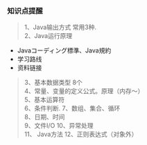 ### 知识点提醒

> 1、Java输出方式 常用3种.  
> 2、Java运行原理  
  -  Javaコーディング標準、Java規約  
  -  学习路线  
  -  资料链接  
> 3、基本数据类型 8个  
> 4、常量、变量的定义公式。原理（内存～）  
> 5、基本运算符  
> 6、条件判断. 
> 7、数组、集合、循环  
> 8、日期、时间  
> 9、文件I/O
> 10、异常处理  
> 11、 Java方法
> 12、正则表达式（对象外）
